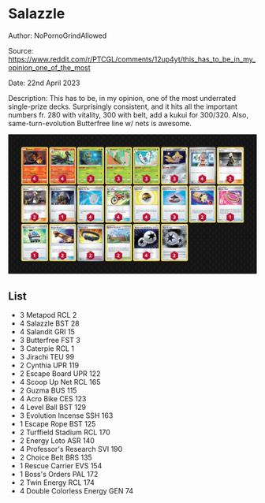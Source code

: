 # Salazzle

Author: NoPornoGrindAllowed

Source: <https://www.reddit.com/r/PTCGL/comments/12up4yt/this_has_to_be_in_my_opinion_one_of_the_most>

Date: 22nd April 2023

Description: This has to be, in my opinion, one of the most underrated single-prize decks. Surprisingly consistent, and it hits all the important numbers fr. 280 with vitality, 300 with belt, add a kukui for 300/320. Also, same-turn-evolution Butterfree line w/ nets is awesome.

![decklist](../../images/SVI/Salazzle/1-%20Salazzle.png)

## List

* 3 Metapod RCL 2
* 4 Salazzle BST 28
* 4 Salandit GRI 15
* 3 Butterfree FST 3
* 3 Caterpie RCL 1
* 3 Jirachi TEU 99
* 2 Cynthia UPR 119
* 2 Escape Board UPR 122
* 4 Scoop Up Net RCL 165
* 2 Guzma BUS 115
* 4 Acro Bike CES 123
* 4 Level Ball BST 129
* 3 Evolution Incense SSH 163
* 1 Escape Rope BST 125
* 2 Turffield Stadium RCL 170
* 2 Energy Loto ASR 140
* 4 Professor's Research SVI 190
* 2 Choice Belt BRS 135
* 1 Rescue Carrier EVS 154
* 1 Boss's Orders PAL 172
* 2 Twin Energy RCL 174
* 4 Double Colorless Energy GEN 74
